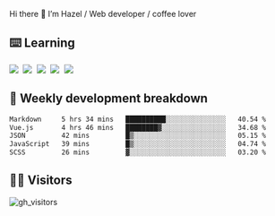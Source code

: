 
Hi there 👋 I’m Hazel / Web developer / coffee lover

## ⌨️ Learning

<samp>
 <a href="https://github.com/vuejs/core"><img src="https://api.iconify.design/logos:vue.svg" /></a>
  <a href="https://github.com/vuejs/core"><img src="https://api.iconify.design/logos:react.svg" /></a>
  <a href="https://github.com/vitejs/vite"><img src="https://api.iconify.design/logos:vitejs.svg" /></a>
  <a href="https://github.com/microsoft/TypeScript"><img src="https://api.iconify.design/logos:typescript-icon.svg" /></a> 
  <a href="https://github.com/unocss/unocss"><img src="https://api.iconify.design/logos:unocss.svg" /></a>
  

</samp>


## 🦀 Weekly development breakdown

<!--START_SECTION:waka-->

```txt
Markdown     5 hrs 34 mins   ██████████░░░░░░░░░░░░░░░   40.54 %
Vue.js       4 hrs 46 mins   ████████▓░░░░░░░░░░░░░░░░   34.68 %
JSON         42 mins         █▒░░░░░░░░░░░░░░░░░░░░░░░   05.15 %
JavaScript   39 mins         █▒░░░░░░░░░░░░░░░░░░░░░░░   04.74 %
SCSS         26 mins         ▓░░░░░░░░░░░░░░░░░░░░░░░░   03.20 %
```

<!--END_SECTION:waka-->
## 👬🏻 Visitors

![gh_visitors](https://profile-counter.glitch.me/Hazel-Lin/count.svg)


